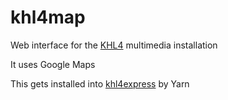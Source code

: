 # khl4map

Web interface for the [KHL4](https://github.com/muggezifter/khl4express/wiki/KHL4) multimedia installation

It uses Google Maps

This gets installed into [khl4express](https://github.com/muggezifter/khl4express) by Yarn
